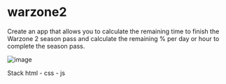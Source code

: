 # warzone2


Create an app that allows you to calculate the remaining time to finish the Warzone 2 season pass and calculate the remaining % per day or hour to complete the season pass.

![image](https://user-images.githubusercontent.com/81390580/205486304-1dbe29d8-8700-4753-ac3d-d3581b8d3205.png)

Stack
html - css - js
